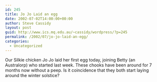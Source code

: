 ```yaml
---
id: 245
title: Jo Jo Laid an egg
date: 2002-07-02T14:00:00+00:00
author: Steve Cassidy
layout: post
guid: http://www.ics.mq.edu.au/~cassidy/wordpress/?p=245
permalink: /2002/07/jo-jo-laid-an-egg/
categories:
  - Uncategorized
---
```

Our Silkie chicken Jo Jo laid her first egg today, joining Betty (an Australorp) who started last week. These chooks have been around for 7 months now without a peep. Is it coincidence that they both start laying around the winter solstice?
